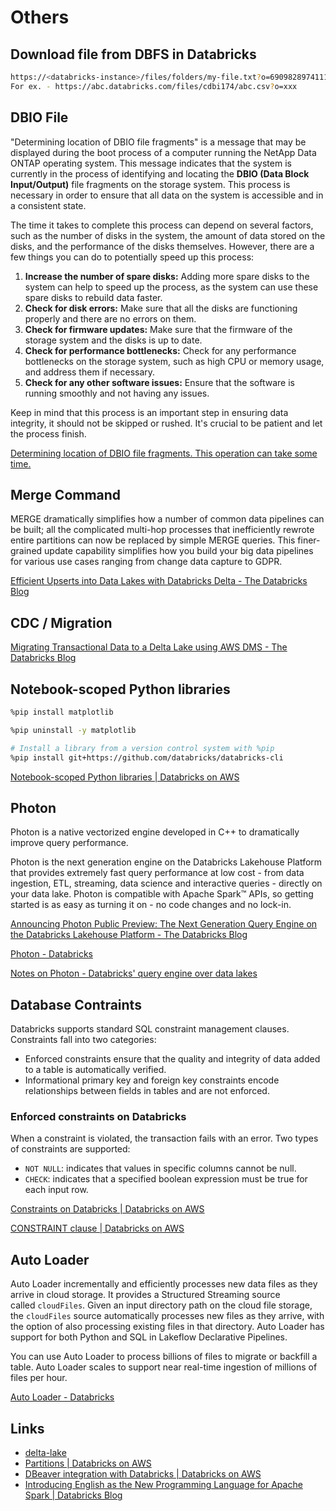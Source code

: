 # Others

## Download file from DBFS in Databricks

```bash
https://<databricks-instance>/files/folders/my-file.txt?o=6909828974111111
For ex. - https://abc.databricks.com/files/cdbi174/abc.csv?o=xxx
```

## DBIO File

"Determining location of DBIO file fragments" is a message that may be displayed during the boot process of a computer running the NetApp Data ONTAP operating system. This message indicates that the system is currently in the process of identifying and locating the **DBIO (Data Block Input/Output)** file fragments on the storage system. This process is necessary in order to ensure that all data on the system is accessible and in a consistent state.

The time it takes to complete this process can depend on several factors, such as the number of disks in the system, the amount of data stored on the disks, and the performance of the disks themselves. However, there are a few things you can do to potentially speed up this process:

1. **Increase the number of spare disks:** Adding more spare disks to the system can help to speed up the process, as the system can use these spare disks to rebuild data faster.
2. **Check for disk errors:** Make sure that all the disks are functioning properly and there are no errors on them.
3. **Check for firmware updates:** Make sure that the firmware of the storage system and the disks is up to date.
4. **Check for performance bottlenecks:** Check for any performance bottlenecks on the storage system, such as high CPU or memory usage, and address them if necessary.
5. **Check for any other software issues:** Ensure that the software is running smoothly and not having any issues.

Keep in mind that this process is an important step in ensuring data integrity, it should not be skipped or rushed. It's crucial to be patient and let the process finish.

[Determining location of DBIO file fragments. This operation can take some time.](https://community.databricks.com/s/question/0D58Y00009kctOISAY/what-does-determining-location-of-dbio-file-fragments-mean-and-how-do-i-speed-it-up)

## Merge Command

MERGE dramatically simplifies how a number of common data pipelines can be built; all the complicated multi-hop processes that inefficiently rewrote entire partitions can now be replaced by simple MERGE queries. This finer-grained update capability simplifies how you build your big data pipelines for various use cases ranging from change data capture to GDPR.

[Efficient Upserts into Data Lakes with Databricks Delta - The Databricks Blog](https://www.databricks.com/blog/2019/03/19/efficient-upserts-into-data-lakes-databricks-delta.html)

## CDC / Migration

[Migrating Transactional Data to a Delta Lake using AWS DMS - The Databricks Blog](https://www.databricks.com/blog/2019/07/15/migrating-transactional-data-to-a-delta-lake-using-aws-dms.html)

## Notebook-scoped Python libraries

```bash
%pip install matplotlib

%pip uninstall -y matplotlib

# Install a library from a version control system with %pip
%pip install git+https://github.com/databricks/databricks-cli
```

[Notebook-scoped Python libraries | Databricks on AWS](https://docs.databricks.com/libraries/notebooks-python-libraries.html)

## Photon

Photon is a native vectorized engine developed in C++ to dramatically improve query performance.

Photon is the next generation engine on the Databricks Lakehouse Platform that provides extremely fast query performance at low cost - from data ingestion, ETL, streaming, data science and interactive queries - directly on your data lake. Photon is compatible with Apache Spark™ APIs, so getting started is as easy as turning it on - no code changes and no lock-in.

[Announcing Photon Public Preview: The Next Generation Query Engine on the Databricks Lakehouse Platform - The Databricks Blog](https://www.databricks.com/blog/2021/06/17/announcing-photon-public-preview-the-next-generation-query-engine-on-the-databricks-lakehouse-platform.html)

[Photon - Databricks](https://www.databricks.com/product/photon)

[Notes on Photon - Databricks' query engine over data lakes](https://blog.the-pans.com/photon/)

## Database Contraints

Databricks supports standard SQL constraint management clauses. Constraints fall into two categories:

- Enforced constraints ensure that the quality and integrity of data added to a table is automatically verified.
- Informational primary key and foreign key constraints encode relationships between fields in tables and are not enforced.

### Enforced constraints on Databricks

When a constraint is violated, the transaction fails with an error. Two types of constraints are supported:

- `NOT NULL`: indicates that values in specific columns cannot be null.
- `CHECK`: indicates that a specified boolean expression must be true for each input row.

[Constraints on Databricks | Databricks on AWS](https://docs.databricks.com/tables/constraints.html#declare-primary-key-and-foreign-key-relationships)

[CONSTRAINT clause | Databricks on AWS](https://docs.databricks.com/sql/language-manual/sql-ref-syntax-ddl-create-table-constraint.html)

## Auto Loader

Auto Loader incrementally and efficiently processes new data files as they arrive in cloud storage. It provides a Structured Streaming source called `cloudFiles`. Given an input directory path on the cloud file storage, the `cloudFiles` source automatically processes new files as they arrive, with the option of also processing existing files in that directory. Auto Loader has support for both Python and SQL in Lakeflow Declarative Pipelines.

You can use Auto Loader to process billions of files to migrate or backfill a table. Auto Loader scales to support near real-time ingestion of millions of files per hour.

[Auto Loader - Databricks](https://docs.databricks.com/aws/en/ingestion/cloud-object-storage/auto-loader/)

## Links

- [delta-lake](networking/others/delta-lake.md)
- [Partitions | Databricks on AWS](https://docs.databricks.com/sql/language-manual/sql-ref-partition.html)
- [DBeaver integration with Databricks | Databricks on AWS](https://docs.databricks.com/dev-tools/dbeaver.html)
- [Introducing English as the New Programming Language for Apache Spark | Databricks Blog](https://www.databricks.com/blog/introducing-english-new-programming-language-apache-spark)
